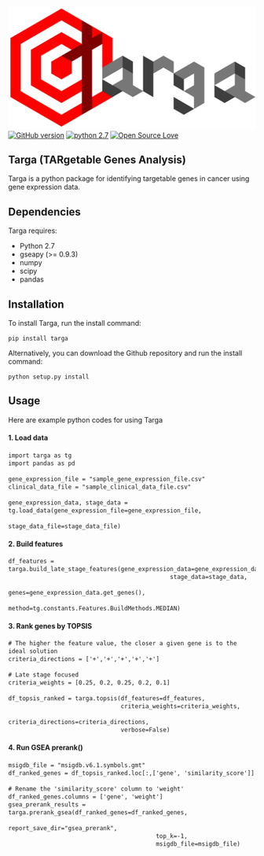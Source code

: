 ![alt text|1091x539,20%](Targa_Logo_Final.png)
[![GitHub version](https://badge.fury.io/gh/cgab-ncc%2FTarga.svg)](http://badge.fury.io/gh/cgab-ncc%2FTarga)
[![python 2.7](https://img.shields.io/badge/python-2.7-blue.svg)](https://img.shields.io/badge/python-3.6-blue.svg)
[![Open Source Love](https://badges.frapsoft.com/os/mit/mit.svg?v=102)](https://github.com/ellerbrock/open-source-badge/)

## Targa (TARgetable Genes Analysis)
Targa is a python package for identifying targetable genes in cancer using gene expression data.<br>

## Dependencies
Targa requires:
* Python 2.7
* gseapy (>= 0.9.3)
* numpy
* scipy
* pandas

## Installation
To install Targa, run the install command:
```
pip install targa
```

Alternatively, you can download the Github repository and run the install command:
```
python setup.py install
```

## Usage
Here are example python codes for using Targa<br>

#### 1. Load data
```
import targa as tg
import pandas as pd

gene_expression_file = "sample_gene_expression_file.csv"
clinical_data_file = "sample_clinical_data_file.csv"

gene_expression_data, stage_data = tg.load_data(gene_expression_file=gene_expression_file,
                                                stage_data_file=stage_data_file)
```

#### 2. Build features
```
df_features = targa.build_late_stage_features(gene_expression_data=gene_expression_data,
                                              stage_data=stage_data,
                                              genes=gene_expression_data.get_genes(),
                                              method=tg.constants.Features.BuildMethods.MEDIAN)
```

#### 3. Rank genes by TOPSIS
```
# The higher the feature value, the closer a given gene is to the ideal solution
criteria_directions = ['+','+','+','+','+']

# Late stage focused
criteria_weights = [0.25, 0.2, 0.25, 0.2, 0.1]

df_topsis_ranked = targa.topsis(df_features=df_features,
                                criteria_weights=criteria_weights,
                                criteria_directions=criteria_directions,
                                verbose=False)
```

#### 4. Run GSEA prerank()
```
msigdb_file = "msigdb.v6.1.symbols.gmt"
df_ranked_genes = df_topsis_ranked.loc[:,['gene', 'similarity_score']]

# Rename the 'similarity_score' column to 'weight'
df_ranked_genes.columns = ['gene', 'weight'] 
gsea_prerank_results = targa.prerank_gsea(df_ranked_genes=df_ranked_genes,
                                          report_save_dir="gsea_prerank",
                                          top_k=-1,
                                          msigdb_file=msigdb_file)
```